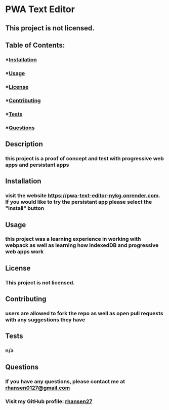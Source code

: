 
  # PWA Text Editor
    
  ## This project is not licensed. 
  ### 
    
  ## Table of Contents:
  ### *[Installation](#installation)
  ### *[Usage](#usage)
  ### *[License](#license)
  ### *[Contributing](#contributing)
  ### *[Tests](#tests)
  ### *[Questions](#questions)
    
  ## Description
  ### this project is a proof of concept and test with progressive web apps and persistant apps
    
  ## Installation
  ### visit the website https://pwa-text-editor-nykg.onrender.com. If you would like to try the persistant app please select the "install" button
    
  ## Usage
  ### this project was a learning experience in working with webpack as well as learning how indexedDB and progressive web apps work
    
  ## License
  ### This project is not licensed. 
    
  ## Contributing
  ### users are allowed to fork the repo as well as open pull requests with any suggestions they have 
    
  ## Tests
  ### n/a
    
  ## Questions
  ### If you have any questions, please contact me at rhansen0127@gmail.com
    
  ### Visit my GitHub profile: [rhansen27](https://github.com/rhansen27)
    